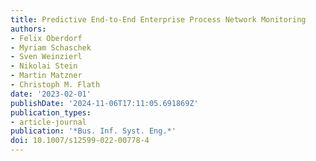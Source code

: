 ```yaml
---
title: Predictive End-to-End Enterprise Process Network Monitoring
authors:
- Felix Oberdorf
- Myriam Schaschek
- Sven Weinzierl
- Nikolai Stein
- Martin Matzner
- Christoph M. Flath
date: '2023-02-01'
publishDate: '2024-11-06T17:11:05.691869Z'
publication_types:
- article-journal
publication: '*Bus. Inf. Syst. Eng.*'
doi: 10.1007/s12599-022-00778-4
---
```


